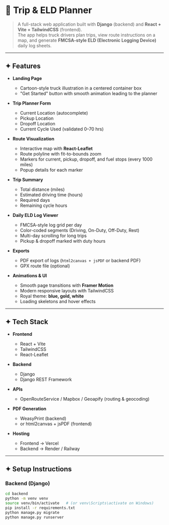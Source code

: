 # 🚚 Trip & ELD Planner

> A full-stack web application built with **Django** (backend) and **React + Vite + TailwindCSS** (frontend).  
> The app helps truck drivers plan trips, view route instructions on a map, and generate **FMCSA-style ELD (Electronic Logging Device)** daily log sheets.

---

## ✦ Features

- **Landing Page**
  - Cartoon-style truck illustration in a centered container box  
  - "Get Started" button with smooth animation leading to the planner  

- **Trip Planner Form**
  - Current Location (autocomplete)  
  - Pickup Location  
  - Dropoff Location  
  - Current Cycle Used (validated 0–70 hrs)  

- **Route Visualization**
  - Interactive map with **React-Leaflet**  
  - Route polyline with fit-to-bounds zoom  
  - Markers for current, pickup, dropoff, and fuel stops (every 1000 miles)  
  - Popup details for each marker  

- **Trip Summary**
  - Total distance (miles)  
  - Estimated driving time (hours)  
  - Required days  
  - Remaining cycle hours  

- **Daily ELD Log Viewer**
  - FMCSA-style log grid per day  
  - Color-coded segments (Driving, On-Duty, Off-Duty, Rest)  
  - Multi-day scrolling for long trips  
  - Pickup & dropoff marked with duty hours  

- **Exports**
  - PDF export of logs (`html2canvas + jsPDF` or backend PDF)  
  - GPX route file (optional)  

- **Animations & UI**
  - Smooth page transitions with **Framer Motion**  
  - Modern responsive layouts with TailwindCSS  
  - Royal theme: **blue, gold, white**  
  - Loading skeletons and hover effects  

---

## ✦ Tech Stack

- **Frontend**  
  - React + Vite  
  - TailwindCSS  
  - React-Leaflet  

- **Backend**  
  - Django  
  - Django REST Framework  

- **APIs**  
  - OpenRouteService / Mapbox / Geoapify (routing & geocoding)  

- **PDF Generation**  
  - WeasyPrint (backend)  
  - or html2canvas + jsPDF (frontend)  

- **Hosting**  
  - Frontend → Vercel  
  - Backend → Render / Railway  

---

## ✦ Setup Instructions

### Backend (Django)
```bash
cd backend
python -m venv venv
source venv/bin/activate   # (or venv\Scripts\activate on Windows)
pip install -r requirements.txt
python manage.py migrate
python manage.py runserver
